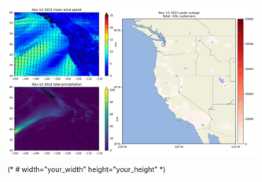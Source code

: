 <img src="ar_outage_2021-11.gif" alt="This GIF appears to be missing" loop=infinite>

(* # width="your_width" height="your_height"  *)
